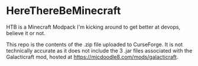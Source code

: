 # HereThereBeMinecraft
HTB is a Minecraft Modpack I'm kicking around to get better at devops, believe it or not.

This repo is the contents of the .zip file uploaded to CurseForge. It is not technically accurate as it does not include the 3 .jar files associated with the Galacticraft mod, hosted at https://micdoodle8.com/mods/galacticraft.